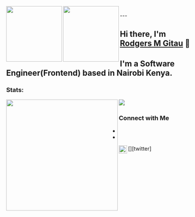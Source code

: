 <a href="https://github.com/rodgersgitau">
  <img align="left" width="150px" src="https://img.shields.io/github/followers/rodgersgitau?label=Follow&style=social" />
</a>
<a href="https://github.com/rodgersgitau">
  <img align="left" width="150px"  src="https://img.shields.io/github/forks/rodgersgitau?label=Fork&style=social" />
</a>
<br />
---

## Hi there, I'm [**Rodgers M Gitau**](https://rodgersgitau.github.io) 👋
## I'm a Software Engineer(Frontend) based in Nairobi Kenya.

### Stats:

[<img align="left" width="300px" src="https://rodgersgitau-stats.vercel.app/api?username=rodgersgitau&count_private=true&show_icons=true&layout=compact&theme=tokyonight" />]("https://github.com/rodgersgitau/github-readme-stats")
[<img align="left" src="https://rodgersgitau-stats.vercel.app/api/wakatime?username=rodgersgitau&custom_title='Wakatime%20Weekly%20Stats'&layout=compact&theme=tokyonight" />]("https://github.com/rodgersgitau/github-readme-stats")

<br />

### Connect with Me

+ [website]: http://rodgersgitau.github.io/
+ [medium]: https://medium.com/@rodgersgitau/

[<img align="left" alt="audhiaprilliant | Twitter" width="22px" src="https://cdn.jsdelivr.net/npm/simple-icons@v3/icons/twitter.svg" />][twitter]

<!--
**rodgersgitau/rodgersgitau** is a ✨ _special_ ✨ repository because its `README.md` (this file) appears on your GitHub profile.
-->
